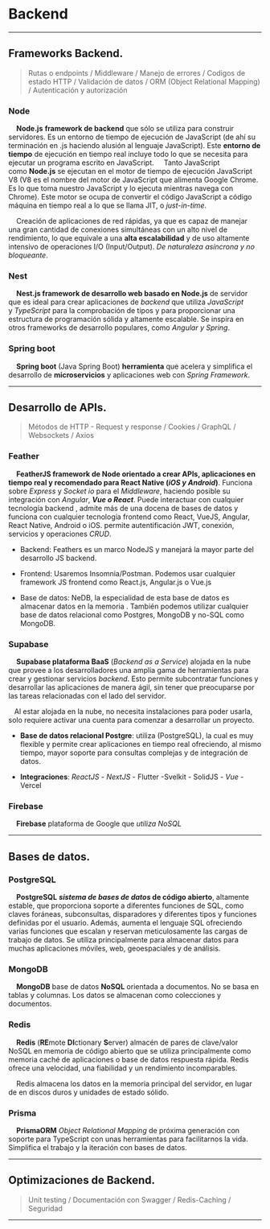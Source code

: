 # Backend

---

## Frameworks Backend.

> Rutas o endpoints / Middleware / Manejo de errores / Codigos de estado HTTP / Validación de datos / ORM (Object Relational Mapping) / Autenticación y autorización

### Node

    **Node.js** **framework de backend** que sólo se utiliza para construir servidores. Es un entorno de tiempo de ejecución de JavaScript (de ahí su terminación en .js haciendo alusión al lenguaje JavaScript). Este **entorno de tiempo** de ejecución en tiempo real incluye todo lo que se necesita para ejecutar un programa escrito en JavaScript.
    Tanto JavaScript como **Node.js** se ejecutan en el motor de tiempo de ejecución JavaScript V8 (V8 es el nombre del motor de JavaScript que alimenta Google Chrome. Es lo que toma nuestro JavaScript y lo ejecuta mientras navega con Chrome). Este motor se ocupa de convertir el código JavaScript a código máquina en tiempo real a lo que se llama JIT, o *just-in-time*.

    Creación de aplicaciones de red rápidas, ya que es capaz de manejar una gran cantidad de conexiones simultáneas con un alto nivel de rendimiento, lo que equivale a una **alta escalabilidad** y de uso altamente intensivo de operaciones I/O (Input/Output). *De naturaleza asíncrona y no bloqueante*.

### Nest

    **Nest.js framework de desarrollo web basado en Node.js** de servidor que es ideal para crear aplicaciones de *backend* que utiliza *JavaScript* y *TypeScript* para la comprobación de tipos y para proporcionar una estructura de programación sólida y altamente escalable. Se inspira en otros frameworks de desarrollo populares, como *Angular y Spring*.

### Spring boot

    **Spring boot** (Java Spring Boot) **herramienta** que acelera y simplifica el desarrollo de **microservicios** y aplicaciones web con *Spring Framework*.

---

## Desarrollo de APIs.

> Métodos de HTTP - Request y response / Cookies / GraphQL / Websockets / Axios

### Feather

    **FeatherJS framework de Node orientado a crear APIs, aplicaciones en tiempo real y recomendado para React Native (*iOS y Android*)**. Funciona sobre *Express* y *Socket io* para el *Middleware*, haciendo posible su integración con *Angular*, ***Vue o React***. Puede interactuar con cualquier tecnología backend , admite más de una docena de bases de datos y funciona con cualquier tecnología frontend como React, VueJS, Angular, React Native, Android o iOS. permite autentificación JWT, conexión, servicios y operaciones *CRUD*.

* Backend: Feathers es un marco NodeJS y manejará la mayor parte del desarrollo JS backend.

* Frontend: Usaremos Insomnia/Postman. Podemos usar cualquier framework JS frontend como React.js, Angular.js o Vue.js

* Base de datos: NeDB, la especialidad de esta base de datos es almacenar datos en la memoria . También podemos utilizar cualquier base de datos relacional como Postgres, MongoDB y no-SQL como MongoDB.

### Supabase

    **Supabase plataforma BaaS** (*Backend as a Service*) alojada en la nube que provee a los desarrolladores una amplia gama de herramientas para crear y gestionar servicios *backend*. Esto permite subcontratar funciones y desarrollar las aplicaciones de manera ágil, sin tener que preocuparse por las tareas relacionadas con el lado del servidor.

   Al estar alojada en la nube, no necesita instalaciones para poder usarla, solo requiere activar una cuenta para comenzar a desarrollar un proyecto.

* **Base de datos relacional Postgre**: utiliza (PostgreSQL), la cual es muy flexible y permite crear aplicaciones en tiempo real ofreciendo, al mismo tiempo, mayor soporte para consultas complejas y de integración de datos.

* **Integraciones**: *ReactJS* - *NextJS* - Flutter -Svelkit - SolidJS - *Vue* - Vercel

### Firebase

    **Firebase** plataforma de Google que *utiliza NoSQL*

---

## Bases de datos.

### PostgreSQL

    **PostgreSQL** ***sistema de bases de datos* de código abierto**, altamente estable, que proporciona soporte a diferentes funciones de SQL, como claves foráneas, subconsultas, disparadores y diferentes tipos y funciones definidas por el usuario. Además, aumenta el lenguaje SQL ofreciendo varias funciones que escalan y reservan meticulosamente las cargas de trabajo de datos. Se utiliza principalmente para almacenar datos para muchas aplicaciones móviles, web, geoespaciales y de análisis.

### MongoDB

    **MongoDB** base de datos **NoSQL** orientada a documentos. No se basa en tablas y columnas. Los datos se almacenan como colecciones y documentos.

### Redis

    **Redis** (**RE**mote **DI**ctionary **S**erver) almacén de pares de clave/valor NoSQL en memoria de código abierto que se utiliza principalmente como memoria caché de aplicaciones o base de datos respuesta rápida. Redis ofrece una velocidad, una fiabilidad y un rendimiento incomparables.

    Redis almacena los datos en la memoria principal del servidor, en lugar de en discos duros y unidades de estado sólido.

### Prisma

    **PrismaORM** *Object Relational Mapping* de próxima generación con soporte para TypeScript con unas herramientas para facilitarnos la vida. Simplifica el trabajo y la iteración con bases de datos.

---

## Optimizaciones de Backend.

> Unit testing / Documentación con Swagger / Redis-Caching / Seguridad

---